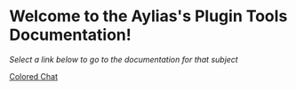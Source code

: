 # Welcome to the Aylias's Plugin Tools Documentation!

*Select a link below to go to the documentation for that subject*



[Colored Chat](colchat.md)

